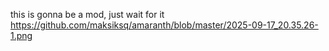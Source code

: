 this is gonna be a mod, just wait for it
https://github.com/maksiksq/amaranth/blob/master/2025-09-17_20.35.26-1.png